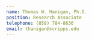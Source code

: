 ```yaml
---
name: Thomas W. Hanigan, Ph.D.
position: Research Associate
telephone: (858) 784-8636
email: thanigan@scripps.edu
---
```

